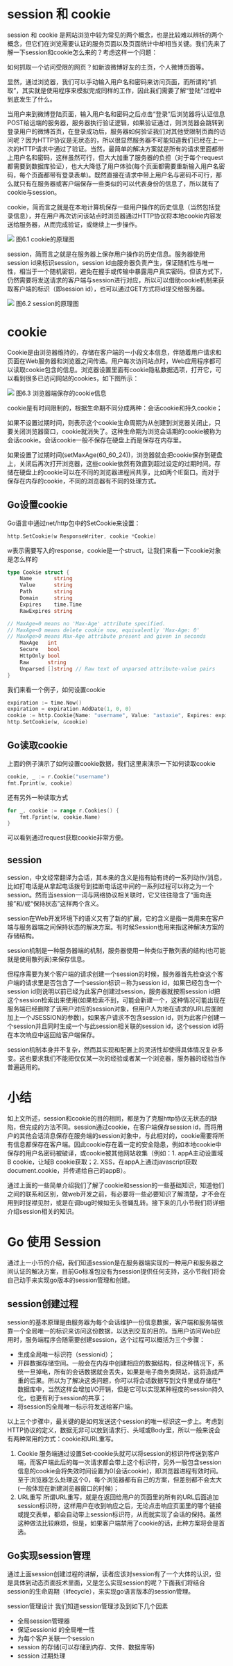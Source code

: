 # session 和 cookie
session 和 cookie 是网站浏览中较为常见的两个概念，也是比较难以辨析的两个概念，但它们在浏览需要认证的服务页面以及页面统计中却相当关键。我们先来了解一下session和cookie怎么来的？考虑这样一个问题：

如何抓取一个访问受限的网页？如新浪微博好友的主页，个人微博页面等。

显然，通过浏览器，我们可以手动输入用户名和密码来访问页面，而所谓的“抓取”，其实就是使用程序来模拟完成同样的工作，因此我们需要了解“登陆”过程中到底发生了什么。

当用户来到微博登陆页面，输入用户名和密码之后点击“登录”后浏览器将认证信息POST给远端的服务器，服务器执行验证逻辑，如果验证通过，则浏览器会跳转到登录用户的微博首页，在登录成功后，服务器如何验证我们对其他受限制页面的访问呢？因为HTTP协议是无状态的，所以很显然服务器不可能知道我们已经在上一次的HTTP请求中通过了验证。当然，最简单的解决方案就是所有的请求里面都带上用户名和密码，这样虽然可行，但大大加重了服务器的负担（对于每个request都需要到数据库验证），也大大降低了用户体验(每个页面都需要重新输入用户名密码，每个页面都带有登录表单)。既然直接在请求中带上用户名与密码不可行，那么就只有在服务器或客户端保存一些类似的可以代表身份的信息了，所以就有了cookie与session。

cookie，简而言之就是在本地计算机保存一些用户操作的历史信息（当然包括登录信息），并在用户再次访问该站点时浏览器通过HTTP协议将本地cookie内容发送给服务器，从而完成验证，或继续上一步操作。

![](https://github.com/astaxie/build-web-application-with-golang/raw/master/zh/images/6.1.cookie2.png?raw=true)
图6.1 cookie的原理图

session，简而言之就是在服务器上保存用户操作的历史信息。服务器使用session id来标识session，session id由服务器负责产生，保证随机性与唯一性，相当于一个随机密钥，避免在握手或传输中暴露用户真实密码。但该方式下，仍然需要将发送请求的客户端与session进行对应，所以可以借助cookie机制来获取客户端的标识（即session id），也可以通过GET方式将id提交给服务器。

![](https://github.com/astaxie/build-web-application-with-golang/raw/master/zh/images/6.1.session.png?raw=true)
图6.2 session的原理图

# cookie
Cookie是由浏览器维持的，存储在客户端的一小段文本信息，伴随着用户请求和页面在Web服务器和浏览器之间传递。用户每次访问站点时，Web应用程序都可以读取cookie包含的信息。浏览器设置里面有cookie隐私数据选项，打开它，可以看到很多已访问网站的cookies，如下图所示：

![](https://github.com/astaxie/build-web-application-with-golang/raw/master/zh/images/6.1.cookie.png?raw=true)
图6.3 浏览器端保存的cookie信息

cookie是有时间限制的，根据生命期不同分成两种：会话cookie和持久cookie；

如果不设置过期时间，则表示这个cookie生命周期为从创建到浏览器关闭止，只要关闭浏览器窗口，cookie就消失了。这种生命期为浏览会话期的cookie被称为会话cookie。会话cookie一般不保存在硬盘上而是保存在内存里。

如果设置了过期时间(setMaxAge(60_60_24))，浏览器就会把cookie保存到硬盘上，关闭后再次打开浏览器，这些cookie依然有效直到超过设定的过期时间。存储在硬盘上的cookie可以在不同的浏览器进程间共享，比如两个IE窗口。而对于保存在内存的cookie，不同的浏览器有不同的处理方式。

## Go设置cookie
Go语言中通过net/http包中的SetCookie来设置：
```go
http.SetCookie(w ResponseWriter, cookie *Cookie)
```
w表示需要写入的response，cookie是一个struct，让我们来看一下cookie对象是怎么样的
```go
type Cookie struct {
    Name       string
    Value      string
    Path       string
    Domain     string
    Expires    time.Time
    RawExpires string

// MaxAge=0 means no 'Max-Age' attribute specified.
// MaxAge<0 means delete cookie now, equivalently 'Max-Age: 0'
// MaxAge>0 means Max-Age attribute present and given in seconds
    MaxAge   int
    Secure   bool
    HttpOnly bool
    Raw      string
    Unparsed []string // Raw text of unparsed attribute-value pairs
}
```
我们来看一个例子，如何设置cookie
```go
expiration := time.Now()
expiration = expiration.AddDate(1, 0, 0)
cookie := http.Cookie{Name: "username", Value: "astaxie", Expires: expiration}
http.SetCookie(w, &cookie)
```
## Go读取cookie
上面的例子演示了如何设置cookie数据，我们这里来演示一下如何读取cookie
```go
cookie, _ := r.Cookie("username")
fmt.Fprint(w, cookie)
```
还有另外一种读取方式
```go
for _, cookie := range r.Cookies() {
    fmt.Fprint(w, cookie.Name)
}
```
可以看到通过request获取cookie非常方便。

## session
session，中文经常翻译为会话，其本来的含义是指有始有终的一系列动作/消息，比如打电话是从拿起电话拨号到挂断电话这中间的一系列过程可以称之为一个session。然而当session一词与网络协议相关联时，它又往往隐含了“面向连接”和/或“保持状态”这样两个含义。

session在Web开发环境下的语义又有了新的扩展，它的含义是指一类用来在客户端与服务器端之间保持状态的解决方案。有时候Session也用来指这种解决方案的存储结构。

session机制是一种服务器端的机制，服务器使用一种类似于散列表的结构(也可能就是使用散列表)来保存信息。

但程序需要为某个客户端的请求创建一个session的时候，服务器首先检查这个客户端的请求里是否包含了一个session标识－称为session id，如果已经包含一个session id则说明以前已经为此客户创建过session，服务器就按照session id把这个session检索出来使用(如果检索不到，可能会新建一个，这种情况可能出现在服务端已经删除了该用户对应的session对象，但用户人为地在请求的URL后面附加上一个JSESSION的参数)。如果客户请求不包含session id，则为此客户创建一个session并且同时生成一个与此session相关联的session id，这个session id将在本次响应中返回给客户端保存。

session机制本身并不复杂，然而其实现和配置上的灵活性却使得具体情况复杂多变。这也要求我们不能把仅仅某一次的经验或者某一个浏览器，服务器的经验当作普遍适用的。

# 小结
如上文所述，session和cookie的目的相同，都是为了克服http协议无状态的缺陷，但完成的方法不同。session通过cookie，在客户端保存session id，而将用户的其他会话消息保存在服务端的session对象中，与此相对的，cookie需要将所有信息都保存在客户端。因此cookie存在着一定的安全隐患，例如本地cookie中保存的用户名密码被破译，或cookie被其他网站收集（例如：1. appA主动设置域B cookie，让域B cookie获取；2. XSS，在appA上通过javascript获取document.cookie，并传递给自己的appB）。

通过上面的一些简单介绍我们了解了cookie和session的一些基础知识，知道他们之间的联系和区别，做web开发之前，有必要将一些必要知识了解清楚，才不会在用到时捉襟见肘，或是在调bug时候如无头苍蝇乱转。接下来的几小节我们将详细介绍session相关的知识。

# Go 使用 Session
通过上一小节的介绍，我们知道session是在服务器端实现的一种用户和服务器之间认证的解决方案，目前Go标准包没有为session提供任何支持，这小节我们将会自己动手来实现go版本的session管理和创建。

## session创建过程
session的基本原理是由服务器为每个会话维护一份信息数据，客户端和服务端依靠一个全局唯一的标识来访问这份数据，以达到交互的目的。当用户访问Web应用时，服务端程序会随需要创建session，这个过程可以概括为三个步骤：

* 生成全局唯一标识符（sessionid）；
* 开辟数据存储空间。一般会在内存中创建相应的数据结构，但这种情况下，系统一旦掉电，所有的会话数据就会丢失，如果是电子商务类网站，这将造成严重的后果。所以为了解决这类问题，你可以将会话数据写到文件里或存储在* 数据库中，当然这样会增加I/O开销，但是它可以实现某种程度的session持久化，也更有利于session的共享；
* 将session的全局唯一标示符发送给客户端。

以上三个步骤中，最关键的是如何发送这个session的唯一标识这一步上。考虑到HTTP协议的定义，数据无非可以放到请求行、头域或Body里，所以一般来说会有两种常用的方式：cookie和URL重写。

1. Cookie 服务端通过设置Set-cookie头就可以将session的标识符传送到客户端，而客户端此后的每一次请求都会带上这个标识符，另外一般包含session信息的cookie会将失效时间设置为0(会话cookie)，即浏览器进程有效时间。至于浏览器怎么处理这个0，每个浏览器都有自己的方案，但差别都不会太大(一般体现在新建浏览器窗口的时候)；
2. URL重写 所谓URL重写，就是在返回给用户的页面里的所有的URL后面追加session标识符，这样用户在收到响应之后，无论点击响应页面里的哪个链接或提交表单，都会自动带上session标识符，从而就实现了会话的保持。虽然这种做法比较麻烦，但是，如果客户端禁用了cookie的话，此种方案将会是首选。

## Go实现session管理
通过上面session创建过程的讲解，读者应该对session有了一个大体的认识，但是具体到动态页面技术里面，又是怎么实现session的呢？下面我们将结合session的生命周期（lifecycle），来实现go语言版本的session管理。

session管理设计
我们知道session管理涉及到如下几个因素

* 全局session管理器
* 保证sessionid 的全局唯一性
* 为每个客户关联一个session
* session 的存储(可以存储到内存、文件、数据库等)
* session 过期处理